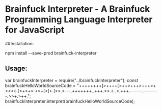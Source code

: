 # Brainfuck Interpreter - A Brainfuck Programming Language Interpreter for JavaScript

##Installation:

npm install --save-prod brainfuck-interpreter

## Usage:

var brainfuckInterpreter = require("../brainfuckInterpreter");
const brainfuckHelloWorldSourceCode =
            "++++++++[>++++[>++>+++>+++>+<<<<-]>+>+>->>+[<]<-]>>.>---.+++++++..+++.>>.<-.<.+++.------.--------.>>+.>++.";
brainfuckInterpreter.interpret(brainfuckHelloWorldSourceCode);